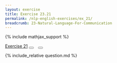 ```yaml
---
layout: exercise
title: Exercise 23.21
permalink: /nlp-english-exercises/ex_21/
breadcrumb: 23-Natural-Language-For-Communication
---
```


{% include mathjax_support %}

<div class="card">
<div class="card-header p-2">
<a href='#' class="p-2">Exercise 21</a>
<button type="button" class="btn btn-dark float-right" title="Solve this Exercise" onclick="solve('ex23.21');" href="#"><i id="ex23.21" class="fas fa-pen" style="color:white"></i></button>
<a class="edit_question" href="#"><button type="button" class="btn btn-dark float-right" title="Edit this Question"  style="margin-left:10px; margin-right:10px;" onclick="edit('ex23.21');" href="#"><i id="ex23.21" class="far fa-edit" style="color:white"></i></button></a>
</div>
<div class="card-body">
<p class="card-text">{% include_relative question.md %}</p>
</div>
</div>
<br>
